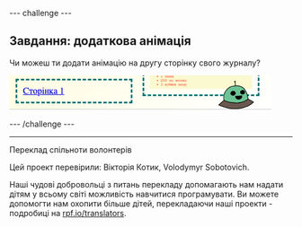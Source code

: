 --- challenge ---

## Завдання: додаткова анімація

Чи можеш ти додати анімацію на другу сторінку свого журналу?

![знімок екрана](images/magazine-animation-challenge.png)

--- /challenge ---


***
Переклад спільноти волонтерів

Цей проект перевірили: Вікторія Котик, Volodymyr Sobotovich.

Наші чудові добровольці з питань перекладу допомагають нам надати дітям у всьому світі можливість навчитися програмувати. Ви можете допомогти нам охопити більше дітей, перекладаючи наші проекти - подробиці на [rpf.io/translators](https://rpf.io/translators).